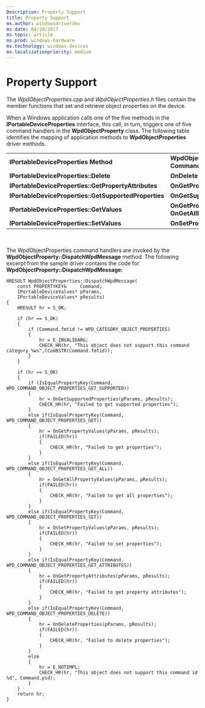 ```yaml
---
Description: Property Support
title: Property Support
ms.author: windowsdriverdev
ms.date: 04/20/2017
ms.topic: article
ms.prod: windows-hardware
ms.technology: windows-devices
ms.localizationpriority: medium
---
```


# Property Support


The *WpdObjectProperties.cpp* and *WpdObjectProperties.h* files contain the member functions that set and retrieve object properties on the device.

When a Windows application calls one of the five methods in the **IPortableDeviceProperties** interface, this call, in turn, triggers one of five command handlers in the **WpdObjectProperty** class. The following table identifies the mapping of application methods to **WpdObjectProperties** driver methods.

|                                                       |                                                   |
|-------------------------------------------------------|---------------------------------------------------|
| **IPortableDeviceProperties Method**                  | **WpdObjectProperties Command Handler**           |
| **IPortableDeviceProperties::Delete**                 | **OnDelete**                                      |
| **IPortableDeviceProperties::GetPropertyAttributes**  | **OnGetPropertyAttributes**                       |
| **IPortableDeviceProperties::GetSupportedProperties** | **OnGetSupportedProperties**                      |
| **IPortableDeviceProperties::GetValues**              | **OnGetPropertyValues or OnGetAllPropertyValues** |
| **IPortableDeviceProperties::SetValues**              | **OnSetPropertyValues**                           |

 

The WpdObjectProperties command handlers are invoked by the **WpdObjectProperty::DispatchWpdMessage** method. The following excerpt from the sample driver contains the code for **WpdObjectProperty::DispatchWpdMessage:**

```ManagedCPlusPlus
HRESULT WpdObjectProperties::DispatchWpdMessage(
    const PROPERTYKEY&     Command,
    IPortableDeviceValues* pParams,
    IPortableDeviceValues* pResults)
{
    HRESULT hr = S_OK;

    if (hr == S_OK)
    {
        if (Command.fmtid != WPD_CATEGORY_OBJECT_PROPERTIES)
        {
            hr = E_INVALIDARG;
            CHECK_HR(hr, "This object does not support this command category %ws",CComBSTR(Command.fmtid));
        }
    }

    if (hr == S_OK)
    {
        if (IsEqualPropertyKey(Command, WPD_COMMAND_OBJECT_PROPERTIES_GET_SUPPORTED))
        {
            hr = OnGetSupportedProperties(pParams, pResults);
            CHECK_HR(hr, "Failed to get supported properties");
        }
        else if(IsEqualPropertyKey(Command, WPD_COMMAND_OBJECT_PROPERTIES_GET))
        {
            hr = OnGetPropertyValues(pParams, pResults);
            if(FAILED(hr))
            {
                CHECK_HR(hr, "Failed to get properties");
            }
        }
        else if(IsEqualPropertyKey(Command, WPD_COMMAND_OBJECT_PROPERTIES_GET_ALL))
        {
            hr = OnGetAllPropertyValues(pParams, pResults);
            if(FAILED(hr))
            {
                CHECK_HR(hr, "Failed to get all properties");
            }
        }
        else if(IsEqualPropertyKey(Command, WPD_COMMAND_OBJECT_PROPERTIES_SET))
        {
            hr = OnSetPropertyValues(pParams, pResults);
            if(FAILED(hr))
            {
                CHECK_HR(hr, "Failed to set properties");
            }
        }
        else if(IsEqualPropertyKey(Command, WPD_COMMAND_OBJECT_PROPERTIES_GET_ATTRIBUTES))
        {
            hr = OnGetPropertyAttributes(pParams, pResults);
            if(FAILED(hr))
            {
                CHECK_HR(hr, "Failed to get property attributes");
            }
        }
        else if(IsEqualPropertyKey(Command, WPD_COMMAND_OBJECT_PROPERTIES_DELETE))
        {
            hr = OnDeleteProperties(pParams, pResults);
            if(FAILED(hr))
            {
                CHECK_HR(hr, "Failed to delete properties");
            }
        }
        else
        {
            hr = E_NOTIMPL;
            CHECK_HR(hr, "This object does not support this command id %d", Command.pid);
        }
    }
    return hr;
}
```

 

 




